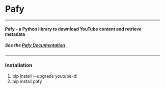 # Pafy

***
#### Pafy - a Python library to download YouTube content and retrieve metadata
##### See the [Pafy Documentation](https://pythonhosted.org/Pafy/?source=post_page-----cd4574354d8e----------------------)

***
### Installation

1. pip install --upgrade youtube-dl
2. pip install pafy
   